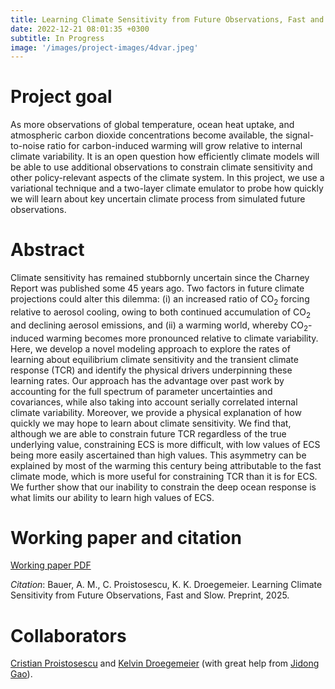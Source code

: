 ```yaml
---
title: Learning Climate Sensitivity from Future Observations, Fast and Slow
date: 2022-12-21 08:01:35 +0300
subtitle: In Progress
image: '/images/project-images/4dvar.jpeg'
---
```


# Project goal 
As more observations of global temperature, ocean heat uptake, and atmospheric carbon dioxide concentrations become available, the signal-to-noise ratio for carbon-induced warming will grow relative to internal climate variability. It is an open question how efficiently climate models will be able to use additional observations to constrain climate sensitivity and other policy-relevant aspects of the climate system. In this project, we use a variational technique and a two-layer climate emulator to probe how quickly we will learn about key uncertain climate process from simulated future observations.

# Abstract
Climate sensitivity has remained stubbornly uncertain since the Charney Report was published some 45 years ago. Two factors in future climate projections could alter this dilemma: (i) an increased ratio of CO<sub>2</sub> forcing relative to aerosol cooling, owing to both continued accumulation of CO<sub>2</sub> and declining aerosol emissions, and (ii) a warming world, whereby CO<sub>2</sub>-induced warming becomes more pronounced relative to climate variability. Here, we develop a novel modeling approach to explore the rates of learning about equilibrium climate sensitivity and the transient climate response (TCR) and identify the physical drivers underpinning these learning rates. Our approach has the advantage over past work by accounting for the full spectrum of parameter uncertainties and covariances, while also taking into account serially correlated internal climate variability. Moreover, we provide a physical explanation of how quickly we may hope to learn about climate sensitivity. We find that, although we are able to constrain future TCR regardless of the true underlying value, constraining ECS is more difficult, with low values of ECS being more easily ascertained than high values. This asymmetry can be explained by most of the warming this century being attributable to the fast climate mode, which is more useful for constraining TCR than it is for ECS. We further show that our inability to constrain the deep ocean response is what limits our ability to learn high values of ECS.

# Working paper and citation
[Working paper PDF](files/papers/4dvar/BPD-Learning-Clim-Sens-PREPRINT.pdf)

_Citation_: Bauer, A. M., C. Proistosescu, K. K. Droegemeier. Learning Climate Sensitivity from Future Observations, Fast and Slow. Preprint, 2025.

# Collaborators
[Cristian Proistosescu](https://cdds-at-uiuc.github.io/) and [Kelvin Droegemeier](https://atmos.illinois.edu/directory/profile/kkd) (with great help from [Jidong Gao](https://www.nssl.noaa.gov/users/jgao/)).
